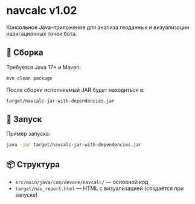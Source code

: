 # navcalc v1.02

Консольное Java-приложение для анализа геоданных и визуализации навигационных точек бота.

## 🔧 Сборка

Требуется Java 17+ и Maven:

```bash
mvn clean package
```

После сборки исполняемый JAR будет находиться в:

```
target/navcalc-jar-with-dependencies.jar
```

## 🚀 Запуск

Пример запуска:

```bash
java -jar target/navcalc-jar-with-dependencies.jar
```

## 📦 Структура

- `src/main/java/com/devone/navcalc/` — основной код
- `target/nav_report.html` — HTML с визуализацией (создаётся при запуске)